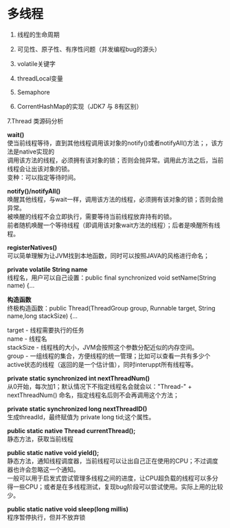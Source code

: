 多线程
====
1. 线程的生命周期

2. 可见性、原子性、有序性问题（并发编程bug的源头）

3. volatile关键字

4. threadLocal变量

5. Semaphore

6. CorrentHashMap的实现（JDK7 与 8有区别）

7.Thread 类源码分析

**wait()**<br>
使当前线程等待，直到其他线程调用该对象的notify()或者notifyAll()方法；，该方法是native实现的<br>
调用该方法的线程，必须拥有该对象的锁；否则会抛异常。调用此方法之后，当前线程会让出该对象的锁。<br>
变种：可以指定等待时间。

**notify()/notifyAll()**<br>
唤醒其他线程，与wait一样，调用该方法的线程，必须拥有该对象的锁；否则会抛异常。<br>
被唤醒的线程不会立即执行，需要等待当前线程放弃持有的锁。<br>
前者随机唤醒一个等待线程（即调用该对象wait方法的线程）；后者是唤醒所有线程。

**registerNatives()**<br>
可以简单理解为让JVM找到本地函数，同时可以按照JAVA的风格进行命名；

**private volatile String name**<br>
线程名，用户可以自己设置：public final synchronized void setName(String name) {...

**构造函数**<br>
终极构造函数：public Thread(ThreadGroup group, Runnable target, String name,long stackSize) {...

target - 线程需要执行的任务<br>
name - 线程名<br>
stackSize - 线程栈的大小，JVM会按照这个参数分配近似的内存空间。<br>
group - 一组线程的集合，方便线程的统一管理；比如可以查看一共有多少个active状态的线程（返回的是一个估计值），同时interuppt所有线程等。

**private static synchronized int nextThreadNum()**<br>
从0开始，每次加1；默认情况下不指定线程名会就会以："Thread-" + nextThreadNum() 命名，指定线程名后则不会再调用这个方法；

**private static synchronized long nextThreadID()**<br>
生成threadId，最终赋值为 private long tid;这个属性。

**public static native Thread currentThread();**<br>
静态方法，获取当前线程

**public static native void yield();**<br>
静态方法，通知线程调度器，当前线程可以让出自己正在使用的CPU；不过调度器也许会忽略这一个通知。<br>
一般可以用于启发式尝试管理多线程之间的进度，让CPU超负载的线程可以多分得一些CPU；或者是在多线程测试，复现bug阶段可以尝试使用。实际上用的比较少。

**public static native void sleep(long millis)**<br>
程序暂停执行，但并不放弃锁







